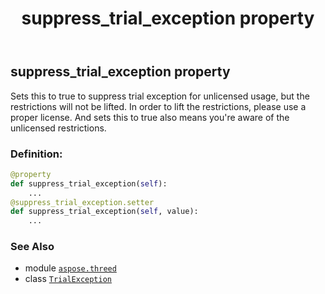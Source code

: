 ﻿---
title: suppress_trial_exception property
second_title: Aspose.3D for Python via .NET API References
description: 
type: docs
weight: 30
url: /python-net/aspose.threed/trialexception/suppress_trial_exception/
is_root: false
---

## suppress_trial_exception property


Sets this to true to suppress trial exception for unlicensed usage, but the restrictions will not be lifted.
In order to lift the restrictions, please use a proper license.
And sets this to true also means you're aware of the unlicensed restrictions.
### Definition:
```python
@property
def suppress_trial_exception(self):
    ...
@suppress_trial_exception.setter
def suppress_trial_exception(self, value):
    ...
```

### See Also
* module [`aspose.threed`](../../)
* class [`TrialException`](/3d/python-net/aspose.threed/trialexception)
